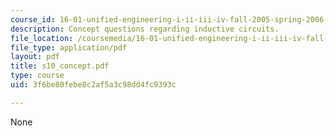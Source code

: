 ```yaml
---
course_id: 16-01-unified-engineering-i-ii-iii-iv-fall-2005-spring-2006
description: Concept questions regarding inductive circuits.
file_location: /coursemedia/16-01-unified-engineering-i-ii-iii-iv-fall-2005-spring-2006/3f6be80febe8c2af5a3c98dd4fc9393c_s10_concept.pdf
file_type: application/pdf
layout: pdf
title: s10_concept.pdf
type: course
uid: 3f6be80febe8c2af5a3c98dd4fc9393c

---
```

None